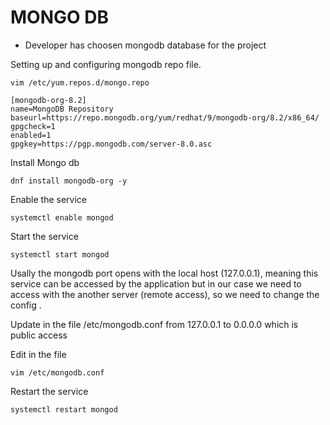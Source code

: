 # **MONGO DB**
* Developer has choosen mongodb database for the project 

Setting up and configuring mongodb repo file.
```
vim /etc/yum.repos.d/mongo.repo
```
```
[mongodb-org-8.2]
name=MongoDB Repository
baseurl=https://repo.mongodb.org/yum/redhat/9/mongodb-org/8.2/x86_64/
gpgcheck=1
enabled=1
gpgkey=https://pgp.mongodb.com/server-8.0.asc
```
Install Mongo db
```
dnf install mongodb-org -y
```
Enable the service
```
systemctl enable mongod
```
Start the service
```
systemctl start mongod
```
Usally the mongodb port opens with the local host (127.0.0.1), meaning this service can be accessed by the application but in our case we need to access with the another server (remote access), so we need to change the config .

Update in the file /etc/mongodb.conf from 127.0.0.1 to 0.0.0.0 which is public access

Edit in the file 
```
vim /etc/mongodb.conf
```

Restart the service
```
systemctl restart mongod
```



